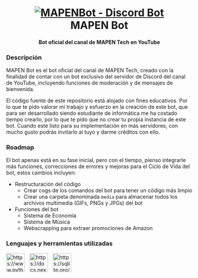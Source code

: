 <h1 align="center">
  <br>
  <a href="https://www.youtube.com/@MAPENTech/videos"><img src="https://user-images.githubusercontent.com/70863031/214948135-b2b8a4c3-2b54-4238-a90d-0b2515a6f21a.png" alt="MAPENBot - Discord Bot"></a>
  <br>
  MAPEN Bot
  <br>
</h1>

<h4 align="center">Bot oficial del canal de MAPEN Tech en YouTube</h4>

### Descripción
MAPEN Bot es el bot oficial del canal de MAPEN Tech, creado con la finalidad de contar con un bot exclusivo del servidor de Discord del canal de YouTube, incluyendo funciones de moderación y de mensajes de bienvenida. 

El código fuente de este repositorio está alojado con fines educativos. Por lo que te pido valorar mi trabajo y esfuerzo en la creación de este bot, que para ser desarrollado siendo estudiante de informática me ha costado tiempo crearlo, por lo que te pido que no crear tu propia instancia de este bot. Cuando esté listo para su implementación en más servidores, con mucho gusto podrás invitarlo al tuyo y darme créditos con ello.

### Roadmap

El bot apenas está en su fase inicial, pero con el tiempo, pienso integrarle más funciones, correcciones de errores y mejoras para el Ciclo de Vida del bot, estos cambios incluyen:

- Restructuración del código
  - Crear cogs de los comandos del bot para tener un código más limpio
  - Crear una carpeta denominada `media` para almacenar todos los archivos multimedia (GIFs, PNGs y JPGs) del bot
- Funciones del bot
  - Sistema de Economía
  - Sistema de Música
  - Webscrapping para extraer promociones de Amazon
 
### Lenguajes y herramientas utilizadas

<img align="left" alt="https://www.python.org/" width="50px" style="padding-right:10px;" src="https://cdn.jsdelivr.net/gh/devicons/devicon/icons/python/python-original.svg"/>
<img align="left" alt="https://docs.nextcord.dev/en/stable/" width="50px" style="padding-right:10px;" src="https://github.com/nextcord/nextcord/blob/master/assets/logo.svg"/>
<img align="left" alt="https://sqlite.org/index.html" width="50px" style="padding-right:10px;" src="https://cdn.jsdelivr.net/gh/devicons/devicon/icons/sqlite/sqlite-original.svg"/>
